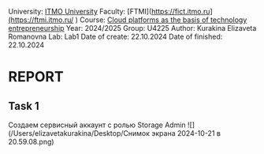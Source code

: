 University: [ITMO University](https://itmo.ru/ru/)
Faculty: [FTMI](https://fict.itmo.ru](https://ftmi.itmo.ru/ )
Course: [Cloud platforms as the basis of technology entrepreneurship](https://itmo-ict-faculty.github.io/cloud-platforms-as-the-basis-of-technology-entrepreneurship/) 
Year: 2024/2025
Group: U4225
Author: Kurakina Elizaveta Romanovna
Lab: Lab1
Date of create: 22.10.2024
Date of finished: 22.10.2024

# REPORT
## Task 1
Создаем сервисный аккаунт с ролью Storage Admin
![](/Users/elizavetakurakina/Desktop/Снимок экрана 2024-10-21 в 20.59.08.png)
